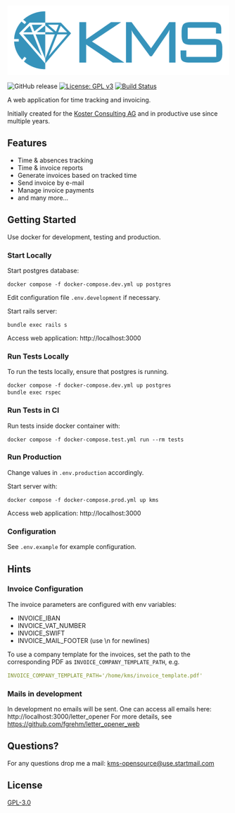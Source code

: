 ![KMS logo](app/assets/images/logo-blue.png)

![GitHub release](https://img.shields.io/github/release/philippks/kms.svg) [![License: GPL v3](https://img.shields.io/badge/License-GPL%20v3-blue.svg)](https://www.gnu.org/licenses/gpl-3.0)
[![Build Status](https://travis-ci.org/philippks/kms.svg?branch=master)](https://travis-ci.org/philippks/kms)

A web application for time tracking and invoicing.

Initially created for the [Koster Consulting AG](http://kosterconsulting.ch/) and in productive use since multiple years.

## Features

- Time & absences tracking
- Time & invoice reports
- Generate invoices based on tracked time
- Send invoice by e-mail
- Manage invoice payments
- and many more...

## Getting Started

Use docker for development, testing and production.

### Start Locally

Start postgres database:

```
docker compose -f docker-compose.dev.yml up postgres
```

Edit configuration file `.env.development` if necessary.

Start rails server:

```
bundle exec rails s
```

Access web application: http://localhost:3000

### Run Tests Locally

To run the tests locally, ensure that postgres is running.

```
docker compose -f docker-compose.dev.yml up postgres
bundle exec rspec
```

### Run Tests in CI

Run tests inside docker container with:

```
docker compose -f docker-compose.test.yml run --rm tests
```

### Run Production

Change values in `.env.production` accordingly.

Start server with:

```
docker compose -f docker-compose.prod.yml up kms
```

Access web application: http://localhost:3000


### Configuration

See `.env.example` for example configuration.

## Hints

### Invoice Configuration

The invoice parameters are configured with env variables:

- INVOICE_IBAN
- INVOICE_VAT_NUMBER
- INVOICE_SWIFT
- INVOICE_MAIL_FOOTER (use \n for newlines)

To use a company template for the invoices, set the path to the corresponding PDF as `INVOICE_COMPANY_TEMPLATE_PATH`, e.g.

```yml
INVOICE_COMPANY_TEMPLATE_PATH='/home/kms/invoice_template.pdf'
```

### Mails in development

In development no emails will be sent. One can access all emails here: http://localhost:3000/letter_opener
For more details, see https://github.com/fgrehm/letter_opener_web

## Questions?

For any questions drop me a mail: <kms-opensource@use.startmail.com>

## License

[GPL-3.0](https://github.com/philippks/kms/blob/master/LICENSE)

